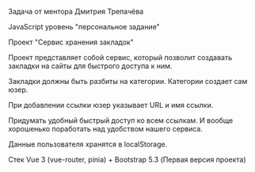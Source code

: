 Задача от ментора Дмитрия Трепачёва

JavaScript уровень "персональное задание"

Проект "Сервис хранения закладок"

Проект представляет собой сервис, который позволит создавать
закладки на сайты для быстрого доступа к ним.

Закладки должны быть разбиты на категории.
Категории создает сам юзер.

При добавлении ссылки юзер указывает URL и имя ссылки.

Придумать удобный быстрый доступ ко всем ссылкам.
И вообще хорошенько поработать над удобством нашего сервиса.

Данные пользователя хранятся в localStorage.

Стек
Vue 3 (vue-router, pinia) + Bootstrap 5.3 (Первая версия проекта)
